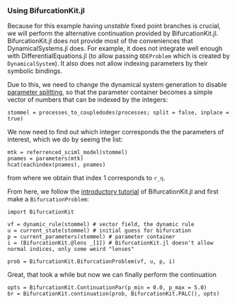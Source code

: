 ### Using BifurcationKit.jl

Because for this example having _unstable_
fixed point branches is crucial, we will perform the alternative continuation
provided by BifurcationKit.jl. BifurcationKit.jl does not provide most of the conveniences
that DynamicalSystems.jl does. For example, it does not integrate well enough with
DifferentialEquations.jl (to allow passing `ODEProblem` which is created by `DynamicalSystem`).
It also does not allow indexing parameters by their symbolic bindings.

Due to this, we need to change the dynamical system generation to disable [parameter splitting](https://github.com/SciML/ModelingToolkit.jl/issues/2482#issuecomment-1959330130),
so that the parameter container becomes a simple vector of numbers
that can be indexed by the integers:

```@example MAIN
stommel = processes_to_coupledodes(processes; split = false, inplace = true)
```

We now need to find out which integer corresponds the the parameters of interest,
which we do by seeing the list:

```@example MAIN
mtk = referrenced_sciml_model(stommel)
pnames = parameters(mtk)
hcat(eachindex(pnames), pnames)
```

from where we obtain that index 1 corresponds to `r_η`.

From here, we follow the [introductory tutorial](https://bifurcationkit.github.io/BifurcationKitDocs.jl/stable/gettingstarted/) of BifurcationKit.jl
and first make a `BifurcationProblem`:

```@example MAIN
import BifurcationKit

vf = dynamic_rule(stommel) # vector field, the dynamic rule
u = current_state(stommel) # initial guess for bifurcation
p = current_parameters(stommel) # parameter container
i = (BifurcationKit.@lens _[1]) # BifurcationKit.jl doesn't allow normal indices, only some weird "lenses"

prob = BifurcationKit.BifurcationProblem(vf, u, p, i)
```

Great, that took a while but now we can finally perform the continuation

```@example MAIN
opts = BifurcationKit.ContinuationPar(p_min = 0.0, p_max = 5.0)
br = BifurcationKit.continuation(prob, BifurcationKit.PALC(), opts)
```